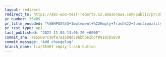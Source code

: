 ```yaml
---
layout: redirect
redirect_to: https://a8c-woo-test-reports.s3.amazonaws.com/public/pr/35489/api/index.html
pr_number: 35489
pr_title_encoded: "%5BHPOS%5D+Implement+%22Empty+Trash%22+functionality+in+list+table"
pr_test_type: api
last_published: "2022-11-04 13:06:20 +0000"
commit_sha: aa55697ca0fe7a16b0dc9bbbb61bcfd9181b5939
commit_message: "Add changelog"
branch_name: fix/35367-empty-trash-button
---
```

